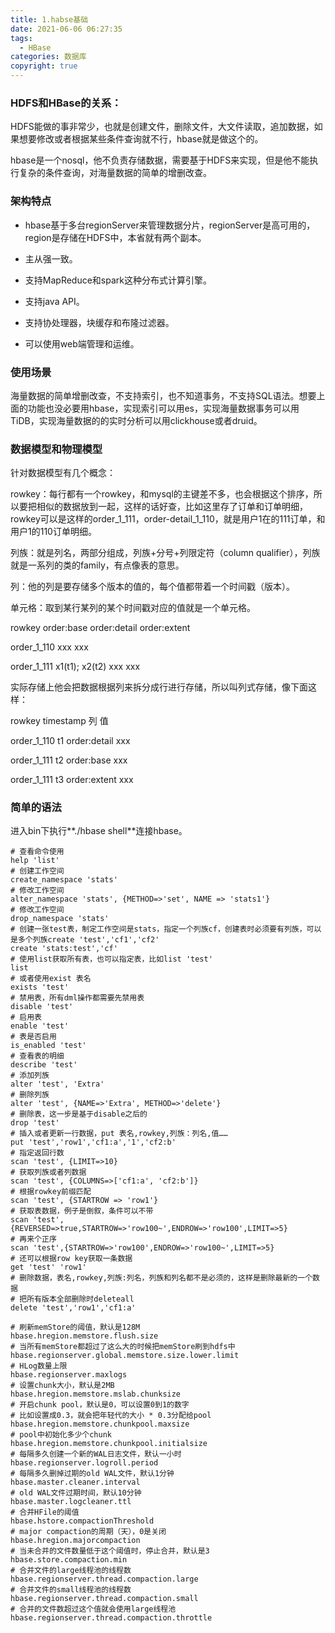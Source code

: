```yaml
---
title: 1.habse基础
date: 2021-06-06 06:27:35
tags:
  - HBase
categories: 数据库
copyright: true
---
```


### HDFS和HBase的关系：

HDFS能做的事非常少，也就是创建文件，删除文件，大文件读取，追加数据，如果想要修改或者根据某些条件查询就不行，hbase就是做这个的。

hbase是一个nosql，他不负责存储数据，需要基于HDFS来实现，但是他不能执行复杂的条件查询，对海量数据的简单的增删改查。

### 架构特点

*   hbase基于多台regionServer来管理数据分片，regionServer是高可用的，region是存储在HDFS中，本省就有两个副本。

*   主从强一致。

*   支持MapReduce和spark这种分布式计算引擎。

*   支持java API。

*   支持协处理器，块缓存和布隆过滤器。

*   可以使用web端管理和运维。

### 使用场景

海量数据的简单增删改查，不支持索引，也不知道事务，不支持SQL语法。想要上面的功能也没必要用hbase，实现索引可以用es，实现海量数据事务可以用TiDB，实现海量数据的的实时分析可以用clickhouse或者druid。

### 数据模型和物理模型

针对数据模型有几个概念：

rowkey：每行都有一个rowkey，和mysql的主键差不多，也会根据这个排序，所以要把相似的数据放到一起，这样的话好查，比如这里存了订单和订单明细，rowkey可以是这样的order_1_111，order-detail_1_110，就是用户1在的111订单，和用户1的110订单明细。

列族：就是列名，两部分组成，列族+分号+列限定符（column qualifier），列族就是一系列的类的family，有点像表的意思。

列：他的列是要存储多个版本的值的，每个值都带着一个时间戳（版本）。

单元格：取到某行某列的某个时间戳对应的值就是一个单元格。

rowkey					order:base			order:detail			order:extent

order_1_110			xxx						xxx

order_1_111			x1(t1); x2(t2)		  xxx						xxx

实际存储上他会把数据根据列来拆分成行进行存储，所以叫列式存储，像下面这样：

rowkey				timestamp		列					值

order_1_110		t1					order:detail		 xxx

order_1_111		t2					order:base		  xxx

order_1_111		t3					order:extent		xxx

### 简单的语法

进入bin下执行**./hbase shell**连接hbase。

```shell
# 查看命令使用
help 'list'
# 创建工作空间
create_namespace 'stats'
# 修改工作空间
alter_namespace 'stats', {METHOD=>'set', NAME => 'stats1'}
# 修改工作空间
drop_namespace 'stats'
# 创建一张test表，制定工作空间是stats，指定一个列族cf，创建表时必须要有列族，可以是多个列族create 'test','cf1','cf2'
create 'stats:test','cf'
# 使用list获取所有表，也可以指定表，比如list 'test'
list
# 或者使用exist 表名
exists 'test'
# 禁用表，所有dml操作都需要先禁用表
disable 'test'
# 启用表
enable 'test'
# 表是否启用
is_enabled 'test'
# 查看表的明细
describe 'test'
# 添加列族
alter 'test', 'Extra'
# 删除列族
alter 'test', {NAME=>'Extra', METHOD=>'delete'}
# 删除表，这一步是基于disable之后的
drop 'test'
# 插入或者更新一行数据，put 表名,rowkey,列族：列名,值……
put 'test','row1','cf1:a','1','cf2:b'
# 指定返回行数
scan 'test', {LIMIT=>10}
# 获取列族或者列数据
scan 'test', {COLUMNS=>['cf1:a', 'cf2:b']}
# 根据rowkey前缀匹配
scan 'test', {STARTROW => 'row1'}
# 获取表数据，例子是倒叙，条件可以不带
scan 'test',{REVERSED=>true,STARTROW=>'row100~',ENDROW=>'row100',LIMIT=>5}
# 再来个正序
scan 'test',{STARTROW=>'row100',ENDROW=>'row100~',LIMIT=>5}
# 还可以根据row key获取一条数据
get 'test' 'row1'
# 删除数据，表名,rowkey,列族:列名，列族和列名都不是必须的，这样是删除最新的一个数据
# 把所有版本全部删除时deleteall
delete 'test','row1','cf1:a'
```

```properties
# 刷新memStore的阈值，默认是128M
hbase.hregion.memstore.flush.size
# 当所有memStore都超过了这么大的时候把memStore刷到hdfs中
hbase.regionserver.global.memstore.size.lower.limit
# HLog数量上限
hbase.regionserver.maxlogs
# 设置chunk大小，默认是2MB
hbase.hregion.memstore.mslab.chunksize
# 开启chunk pool，默认是0，可以设置0到1的数字
# 比如设置成0.3，就会把年轻代的大小 * 0.3分配给pool
hbase.hregion.memstore.chunkpool.maxsize
# pool中初始化多少个chunk
hbase.hregion.memstore.chunkpool.initialsize
# 每隔多久创建一个新的WAL日志文件，默认一小时
hbase.regionserver.logroll.period
# 每隔多久删掉过期的old WAL文件，默认1分钟
hbase.master.cleaner.interval
# old WAL文件过期时间，默认10分钟
hbase.master.logcleaner.ttl
# 合并HFile的阈值
hbase.hstore.compactionThreshold
# major compaction的周期（天），0是关闭
hbase.hregion.majorcompaction
# 当未合并的文件数量低于这个阈值时，停止合并，默认是3
hbase.store.compaction.min
# 合并文件的large线程池的线程数
hbase.regionserver.thread.compaction.large
# 合并文件的small线程池的线程数
hbase.regionserver.thread.compaction.small
# 合并的文件数超过这个值就会使用large线程池
hbase.regionserver.thread.compaction.throttle
```

